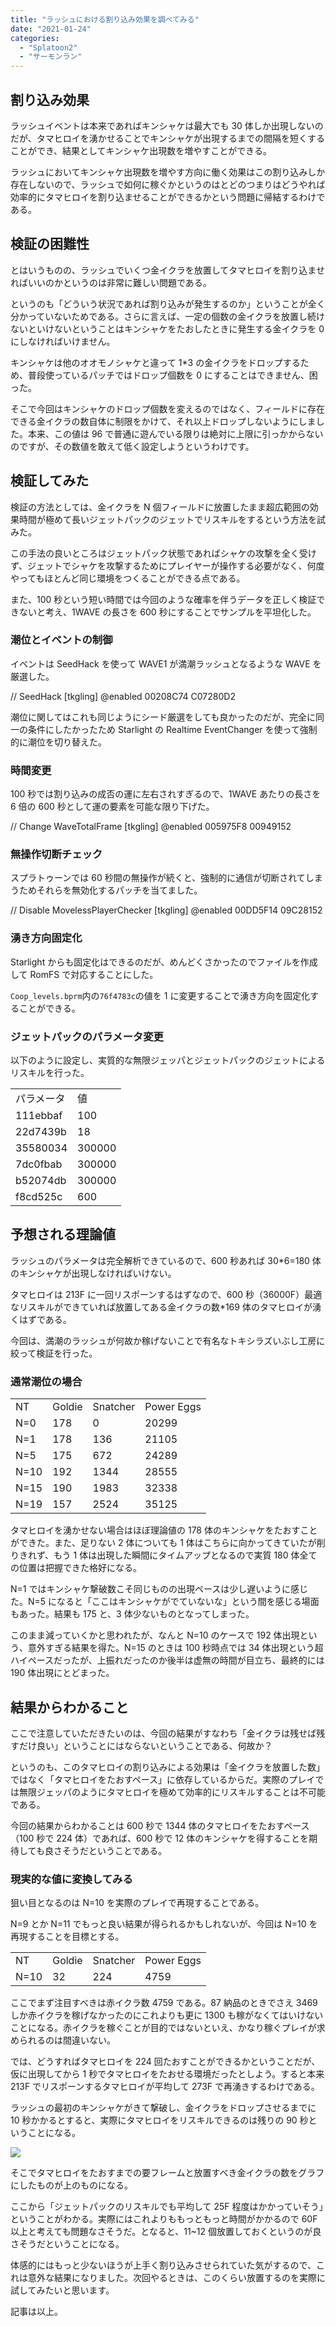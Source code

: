 ```yaml
---
title: "ラッシュにおける割り込み効果を調べてみる"
date: "2021-01-24"
categories:
  - "Splatoon2"
  - "サーモンラン"
---
```


## 割り込み効果

ラッシュイベントは本来であればキンシャケは最大でも 30 体しか出現しないのだが、タマヒロイを湧かせることでキンシャケが出現するまでの間隔を短くすることができ、結果としてキンシャケ出現数を増やすことができる。

ラッシュにおいてキンシャケ出現数を増やす方向に働く効果はこの割り込みしか存在しないので、ラッシュで如何に稼ぐかというのはとどのつまりはどうやれば効率的にタマヒロイを割り込ませることができるかという問題に帰結するわけである。

## 検証の困難性

とはいうものの、ラッシュでいくつ金イクラを放置してタマヒロイを割り込ませればいいのかというのは非常に難しい問題である。

というのも「どういう状況であれば割り込みが発生するのか」ということが全く分かっていないためである。さらに言えば、一定の個数の金イクラを放置し続けないといけないということはキンシャケをたおしたときに発生する金イクラを 0 にしなければいけません。

キンシャケは他のオオモノシャケと違って 1\*3 の金イクラをドロップするため、普段使っているパッチではドロップ個数を 0 にすることはできません、困った。

そこで今回はキンシャケのドロップ個数を変えるのではなく、フィールドに存在できる金イクラの数自体に制限をかけて、それ以上ドロップしないようにしました。本来、この値は 96 で普通に遊んでいる限りは絶対に上限に引っかからないのですが、その数値を敢えて低く設定しようというわけです。

## 検証してみた

検証の方法としては、金イクラを N 個フィールドに放置したまま超広範囲の効果時間が極めて長いジェットパックのジェットでリスキルをするという方法を試みた。

この手法の良いところはジェットパック状態であればシャケの攻撃を全く受けず、ジェットでシャケを攻撃するためにプレイヤーが操作する必要がなく、何度やってもほとんど同じ環境をつくることができる点である。

また、100 秒という短い時間では今回のような確率を伴うデータを正しく検証できないと考え、1WAVE の長さを 600 秒にすることでサンプルを平坦化した。

### 潮位とイベントの制御

イベントは SeedHack を使って WAVE1 が満潮ラッシュとなるような WAVE を厳選した。

// SeedHack \[tkgling\]
@enabled
00208C74 C07280D2

潮位に関してはこれも同じようにシード厳選をしても良かったのだが、完全に同一の条件にしたかったため Starlight の Realtime EventChanger を使って強制的に潮位を切り替えた。

### 時間変更

100 秒では割り込みの成否の運に左右されすぎるので、1WAVE あたりの長さを 6 倍の 600 秒として運の要素を可能な限り下げた。

// Change WaveTotalFrame \[tkgling\]
@enabled
005975F8 00949152

### 無操作切断チェック

スプラトゥーンでは 60 秒間の無操作が続くと、強制的に通信が切断されてしまうためそれらを無効化するパッチを当てました。

// Disable MovelessPlayerChecker \[tkgling\]
@enabled
00DD5F14 09C28152

### 湧き方向固定化

Starlight からも固定化はできるのだが、めんどくさかったのでファイルを作成して RomFS で対応することにした。

`Coop_levels.bprm`内の`76f4783c`の値を 1 に変更することで湧き方向を固定化することができる。

### ジェットパックのパラメータ変更

以下のように設定し、実質的な無限ジェッパとジェットパックのジェットによるリスキルを行った。

<table><tbody><tr><td class="has-text-align-center" data-align="center">パラメータ</td><td class="has-text-align-center" data-align="center">値</td></tr><tr><td class="has-text-align-center" data-align="center">111ebbaf</td><td class="has-text-align-center" data-align="center">100</td></tr><tr><td class="has-text-align-center" data-align="center">22d7439b</td><td class="has-text-align-center" data-align="center">18</td></tr><tr><td class="has-text-align-center" data-align="center">35580034</td><td class="has-text-align-center" data-align="center">300000</td></tr><tr><td class="has-text-align-center" data-align="center">7dc0fbab</td><td class="has-text-align-center" data-align="center">300000</td></tr><tr><td class="has-text-align-center" data-align="center">b52074db</td><td class="has-text-align-center" data-align="center">300000</td></tr><tr><td class="has-text-align-center" data-align="center">f8cd525c</td><td class="has-text-align-center" data-align="center">600</td></tr></tbody></table>

## 予想される理論値

ラッシュのパラメータは完全解析できているので、600 秒あれば 30\*6=180 体のキンシャケが出現しなければいけない。

タマヒロイは 213F に一回リスポーンするはずなので、600 秒（36000F）最適なリスキルができていれば放置してある金イクラの数\*169 体のタマヒロイが湧くはずである。

今回は、満潮のラッシュが何故か稼げないことで有名なトキシラズいぶし工房に絞って検証を行った。

### 通常潮位の場合

<table><tbody><tr><td class="has-text-align-center" data-align="center">NT</td><td class="has-text-align-center" data-align="center">Goldie</td><td class="has-text-align-center" data-align="center">Snatcher</td><td class="has-text-align-center" data-align="center">Power Eggs</td></tr><tr><td class="has-text-align-center" data-align="center">N=0</td><td class="has-text-align-center" data-align="center">178</td><td class="has-text-align-center" data-align="center">0</td><td class="has-text-align-center" data-align="center">20299</td></tr><tr><td class="has-text-align-center" data-align="center">N=1</td><td class="has-text-align-center" data-align="center">178</td><td class="has-text-align-center" data-align="center">136</td><td class="has-text-align-center" data-align="center">21105</td></tr><tr><td class="has-text-align-center" data-align="center">N=5</td><td class="has-text-align-center" data-align="center">175</td><td class="has-text-align-center" data-align="center">672</td><td class="has-text-align-center" data-align="center">24289</td></tr><tr><td class="has-text-align-center" data-align="center">N=10</td><td class="has-text-align-center" data-align="center">192</td><td class="has-text-align-center" data-align="center">1344</td><td class="has-text-align-center" data-align="center">28555</td></tr><tr><td class="has-text-align-center" data-align="center">N=15</td><td class="has-text-align-center" data-align="center">190</td><td class="has-text-align-center" data-align="center">1983</td><td class="has-text-align-center" data-align="center">32338</td></tr><tr><td class="has-text-align-center" data-align="center">N=19</td><td class="has-text-align-center" data-align="center">157</td><td class="has-text-align-center" data-align="center">2524</td><td class="has-text-align-center" data-align="center">35125</td></tr></tbody></table>

タマヒロイを湧かせない場合はほぼ理論値の 178 体のキンシャケをたおすことができた。また、足りない 2 体についても 1 体はこちらに向かってきていたが削りきれず、もう 1 体は出現した瞬間にタイムアップとなるので実質 180 体全ての位置は把握できた格好になる。

N=1 ではキンシャケ撃破数こそ同じものの出現ペースは少し遅いように感じた。N=5 になると「ここはキンシャケがでていないな」という間を感じる場面もあった。結果も 175 と、3 体少ないものとなってしまった。

このまま減っていくかと思われたが、なんと N=10 のケースで 192 体出現という、意外すぎる結果を得た。N=15 のときは 100 秒時点では 34 体出現という超ハイペースだったが、上振れだったのか後半は虚無の時間が目立ち、最終的には 190 体出現にとどまった。

## 結果からわかること

ここで注意していただきたいのは、今回の結果がすなわち「金イクラは残せば残すだけ良い」ということにはならないということである、何故か？

というのも、このタマヒロイの割り込みによる効果は「金イクラを放置した数」ではなく「タマヒロイをたおすペース」に依存しているからだ。実際のプレイでは無限ジェッパのようにタマヒロイを極めて効率的にリスキルすることは不可能である。

今回の結果からわかることは 600 秒で 1344 体のタマヒロイをたおすペース（100 秒で 224 体）であれば、600 秒で 12 体のキンシャケを得することを期待しても良さそうだということである。

### 現実的な値に変換してみる

狙い目となるのは N=10 を実際のプレイで再現することである。

N=9 とか N=11 でもっと良い結果が得られるかもしれないが、今回は N=10 を再現することを目標とする。

<table><tbody><tr><td class="has-text-align-center" data-align="center">NT</td><td class="has-text-align-center" data-align="center">Goldie</td><td class="has-text-align-center" data-align="center">Snatcher</td><td class="has-text-align-center" data-align="center">Power Eggs</td></tr><tr><td class="has-text-align-center" data-align="center">N=10</td><td class="has-text-align-center" data-align="center">32</td><td class="has-text-align-center" data-align="center">224</td><td class="has-text-align-center" data-align="center">4759</td></tr></tbody></table>

ここでまず注目すべきは赤イクラ数 4759 である。87 納品のときでさえ 3469 しか赤イクラを稼げなかったのにこれよりも更に 1300 も稼がなくてはいけないことになる。赤イクラを稼ぐことが目的ではないといえ、かなり稼ぐプレイが求められるのは間違いない。

では、どうすればタマヒロイを 224 回たおすことができるかということだが、仮に出現してから 1 秒でタマヒロイをたおせる環境だったとしよう。すると本来 213F でリスポーンするタマヒロイが平均して 273F で再湧きするわけである。

ラッシュの最初のキンシャケがきて撃破し、金イクラをドロップさせるまでに 10 秒かかるとすると、実際にタマヒロイをリスキルできるのは残りの 90 秒ということになる。

![](https://pbs.twimg.com/media/EsdcB-nU0AA1RXj?format=jpg&name=large)

そこでタマヒロイをたおすまでの要フレームと放置すべき金イクラの数をグラフにしたものが上のものになる。

ここから「ジェットパックのリスキルでも平均して 25F 程度はかかっていそう」ということがわかる。実際にはこれよりももっともっと時間がかかるので 60F 以上と考えても問題なさそうだ。となると、11~12 個放置しておくというのが良さそうだということになる。

体感的にはもっと少ないほうが上手く割り込みさせられていた気がするので、これは意外な結果になりました。次回やるときは、このくらい放置するのを実際に試してみたいと思います。

記事は以上。
